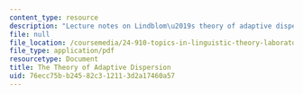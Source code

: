 ```yaml
---
content_type: resource
description: "Lecture notes on Lindblom\u2019s theory of adaptive dispersion."
file: null
file_location: /coursemedia/24-910-topics-in-linguistic-theory-laboratory-phonology-spring-2007/76ecc75bb24582c312113d2a17460a57_lec4_dispersion.pdf
file_type: application/pdf
resourcetype: Document
title: The Theory of Adaptive Dispersion
uid: 76ecc75b-b245-82c3-1211-3d2a17460a57
---
```

